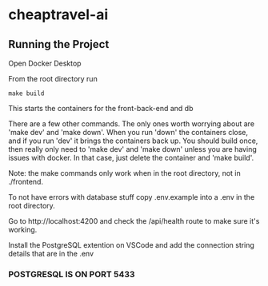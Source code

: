 # cheaptravel-ai

## Running the Project

Open Docker Desktop

From the root directory run 
```
make build
```
This starts the containers for the front-back-end and db

There are a few other commands. The only ones worth worrying about are 'make dev' and 'make down'. 
When you run 'down' the containers close, and if you run 'dev' it brings the containers back up. 
You should build once, then really only need to 'make dev' and 'make down' unless you are having 
issues with docker. In that case, just delete the container and 'make build'.

Note: the make commands only work when in the root directory, not in ./frontend.

To not have errors with database stuff copy .env.example into a .env in the root directory.

Go to http://localhost:4200 and check the /api/health route to make sure it's working.

Install the PostgreSQL extention on VSCode and add the connection string details that are in the .env
### POSTGRESQL IS ON PORT 5433 ###
